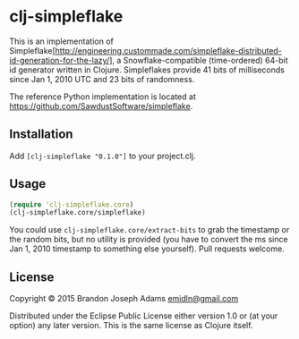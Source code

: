 # clj-simpleflake

This is an implementation of Simpleflake[http://engineering.custommade.com/simpleflake-distributed-id-generation-for-the-lazy/], a Snowflake-compatible (time-ordered) 64-bit id generator written in Clojure. Simpleflakes provide 41 bits of milliseconds since Jan 1, 2010 UTC and 23 bits of randomness.

The reference Python implementation is located at https://github.com/SawdustSoftware/simpleflake.

## Installation

Add ``[clj-simpleflake "0.1.0"]`` to your project.clj.

## Usage

```clj
(require 'clj-simpleflake.core)
(clj-simpleflake.core/simpleflake)
```

You could use ``clj-simpleflake.core/extract-bits`` to grab the timestamp or the random bits, but no utility is provided (you have to convert the ms since Jan 1, 2010 timestamp to something else yourself). Pull requests welcome.

## License

Copyright © 2015 Brandon Joseph Adams <emidln@gmail.com>

Distributed under the Eclipse Public License either version 1.0 or (at
your option) any later version. This is the same license as Clojure itself.
